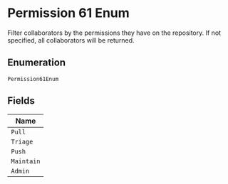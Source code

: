 
# Permission 61 Enum

Filter collaborators by the permissions they have on the repository. If not specified, all collaborators will be returned.

## Enumeration

`Permission61Enum`

## Fields

| Name |
|  --- |
| `Pull` |
| `Triage` |
| `Push` |
| `Maintain` |
| `Admin` |

